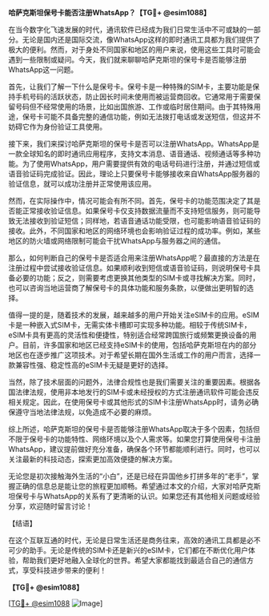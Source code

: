 **哈萨克斯坦保号卡能否注册WhatsApp？【TG💪+ @esim1088】**

在当今数字化飞速发展的时代，通讯软件已经成为我们日常生活中不可或缺的一部分。无论是国内还是国际交流，像WhatsApp这样的即时通讯工具都为我们提供了极大的便利。然而，对于身处不同国家和地区的用户来说，使用这些工具时可能会遇到一些限制或疑问。今天，我们就来聊聊哈萨克斯坦的保号卡是否能够注册WhatsApp这一问题。

首先，让我们了解一下什么是保号卡。保号卡是一种特殊的SIM卡，主要功能是保持手机号码的活跃状态，防止因长时间未使用而被运营商回收。它通常用于需要保留号码但不经常使用的场景，比如出国旅游、工作或临时居住期间。由于其特殊用途，保号卡可能不具备完整的通信功能，例如无法拨打电话或发送短信，但这并不妨碍它作为身份验证工具使用。

接下来，我们来探讨哈萨克斯坦的保号卡是否可以注册WhatsApp。WhatsApp是一款全球知名的即时通讯应用程序，支持文本消息、语音通话、视频通话等多种功能。为了使用WhatsApp，用户需要提供有效的电话号码进行注册，并通过短信或语音验证码完成验证。因此，理论上只要保号卡能够接收来自WhatsApp服务器的验证信息，就可以成功注册并正常使用该应用。

然而，在实际操作中，情况可能会有所不同。首先，保号卡的功能范围决定了其是否能正常接收验证信息。如果保号卡仅支持数据流量而不支持短信服务，则可能导致无法接收到验证短信；同样地，若语音通话功能受限，也可能影响语音验证码的接收。此外，不同国家和地区的网络环境也会影响验证过程的成功率。例如，某些地区的防火墙或网络限制可能会干扰WhatsApp与服务器之间的通信。

那么，如何判断自己的保号卡是否适合用来注册WhatsApp呢？最直接的方法是在注册过程中尝试接收验证信息。如果顺利收到短信或语音验证码，则说明保号卡具备必要的功能；反之，则需要考虑更换其他类型的SIM卡或寻找解决方案。同时，也可以咨询当地运营商了解保号卡的具体功能和服务条款，以便做出更明智的选择。

值得一提的是，随着技术的发展，越来越多的用户开始关注eSIM卡的应用。eSIM卡是一种嵌入式SIM卡，无需实体卡槽即可实现多种功能。相较于传统SIM卡，eSIM卡具有更高的灵活性和便捷性，特别适合经常跨国旅行或频繁更换设备的用户。目前，许多国家和地区已经支持eSIM卡的使用，包括哈萨克斯坦在内的部分地区也在逐步推广这项技术。对于希望长期在国外生活或工作的用户而言，选择一款兼容性强、稳定性高的eSIM卡无疑是更好的选择。

当然，除了技术层面的问题外，法律合规性也是我们需要关注的重要因素。根据各国法律法规，使用非本地发行的SIM卡或未经授权的方式注册通讯软件可能会违反相关规定。因此，在使用保号卡或其他形式的SIM卡注册WhatsApp时，请务必确保遵守当地法律法规，以免造成不必要的麻烦。

综上所述，哈萨克斯坦的保号卡是否能够注册WhatsApp取决于多个因素，包括但不限于保号卡的功能特性、网络环境以及个人需求等。如果您打算使用保号卡注册WhatsApp，建议提前做好充分准备，确保各个环节都能顺利进行。同时，也可以关注最新的科技动态，探索更加高效便捷的解决方案。

无论您是初次接触海外生活的“小白”，还是已经在异国他乡打拼多年的“老手”，掌握正确的信息总是能让您的旅程更加顺畅。希望通过本文的介绍，大家对哈萨克斯坦保号卡与WhatsApp的关系有了更清晰的认识。如果您还有其他相关问题或经验分享，欢迎随时留言讨论！

【结语】

在这个互联互通的时代，无论是日常生活还是商务往来，高效的通讯工具都是必不可少的助手。无论是传统的SIM卡还是新兴的eSIM卡，它们都在不断优化用户体验，帮助我们更好地融入全球化的世界。希望大家都能找到最适合自己的通信方式，享受科技进步带来的便利！

**【TG💪+ @esim1088】**

[[TG💪+ @esim1088](https://t.me/s/esim1088) ![Image](https://i.postimg.cc/4NQfJmqS/Snipaste-2025-05-13-00-14-12.png)]